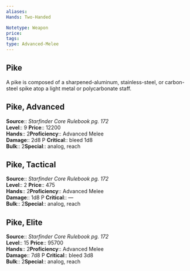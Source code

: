 ```yaml
---
aliases: 
Hands: Two-Handed

Notetype: Weapon
price: 
tags: 
type: Advanced-Melee
---
```


## Pike

A pike is composed of a sharpened-aluminum, stainless-steel, or carbon-steel spike atop a light metal or polycarbonate staff.  

## Pike, Advanced

**Source**:: _Starfinder Core Rulebook pg. 172_  
**Level**:: 9
**Price**:: 12200  
**Hands**:: 2**Proficiency**:: Advanced Melee  
**Damage**:: 2d8 P
**Critical**:: bleed 1d8  
**Bulk**:: 2**Special**:: analog, reach

## Pike, Tactical

**Source**:: _Starfinder Core Rulebook pg. 172_  
**Level**:: 2
**Price**:: 475  
**Hands**:: 2**Proficiency**:: Advanced Melee  
**Damage**:: 1d8 P
**Critical**:: —  
**Bulk**:: 2**Special**:: analog, reach

## Pike, Elite

**Source**:: _Starfinder Core Rulebook pg. 172_  
**Level**:: 15
**Price**:: 95700  
**Hands**:: 2**Proficiency**:: Advanced Melee  
**Damage**:: 7d8 P
**Critical**:: bleed 3d8  
**Bulk**:: 2**Special**:: analog, reach
